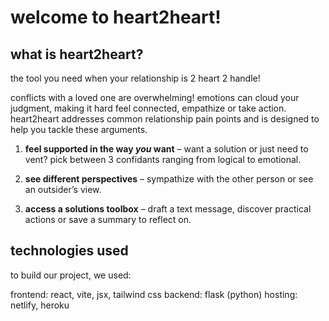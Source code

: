 # welcome to heart2heart!

## what is heart2heart?

the tool you need when your relationship is 2 heart 2 handle!

conflicts with a loved one are overwhelming! emotions can cloud your judgment, making it hard feel connected, empathize or take action. heart2heart addresses common relationship pain points and is designed to help you tackle these arguments.

1. **feel supported in the way *you* want** – want a solution or just need to vent? pick between 3 confidants ranging from logical to emotional.

2. **see different perspectives** – sympathize with the other person or see an outsider’s view. 

3. **access a solutions toolbox** – draft a text message, discover practical actions or save a summary to reflect on.

## technologies used

to build our project, we used:

frontend: react, vite, jsx, tailwind css
backend: flask (python)
hosting: netlify, heroku


